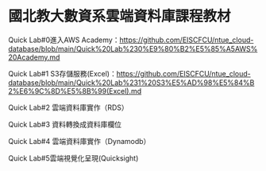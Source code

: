 # 國北教大數資系雲端資料庫課程教材

Quick Lab#0進入AWS Academy：https://github.com/EISCFCU/ntue_cloud-database/blob/main/Quick%20Lab%230%E9%80%B2%E5%85%A5AWS%20Academy.md

Quick Lab#1 S3存儲服務(Excel)：https://github.com/EISCFCU/ntue_cloud-database/blob/main/Quick%20Lab%231%20S3%E5%AD%98%E5%84%B2%E6%9C%8D%E5%8B%99(Excel).md

Quick Lab#2 雲端資料庫實作（RDS）

Quick Lab#3 資料轉換成資料庫欄位

Quick Lab#4 雲端資料庫實作（Dynamodb）

Quick Lab#5雲端視覺化呈現(Quicksight)
